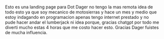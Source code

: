 Esto es una landing page para Dot Dager no tengo la mas remota idea de todo esto ya que soy mecanico de motosierras y hace un mes y medio que estoy indagando en programacion apenas tengo 
internet prestado y no pude hacer andar el lumberjack ni idea porque, gracias chatgpt por todo me diverti mucho estas 4 horas que me costo hacer esto. Gracias Dager fuistes de mucha influencia.

